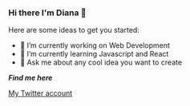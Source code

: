 ### Hi there I'm Diana 👋
Here are some ideas to get you started:

- 🔭 I’m currently working on Web Development
- 🌱 I’m currently learning Javascript and React
- 💬 Ask me about any cool idea you want to create


***Find me here***

[My Twitter account](https://twitter.com/DianaDowns28) 




<!--
**DianaED/DianaED** is a ✨ _special_ ✨ repository because its `README.md` (this file) appears on your GitHub profile.
-->
